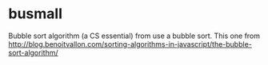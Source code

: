 # busmall

Bubble sort algorithm (a CS essential) from use a bubble sort. This one from http://blog.benoitvallon.com/sorting-algorithms-in-javascript/the-bubble-sort-algorithm/
